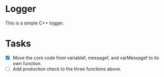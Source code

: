 # Logger
This is a simple C++ logger.

# Tasks
- [x] Move the core code from variablef, messagef, and varMessagef to its own function.
- [ ] Add production check to the three functions above.
